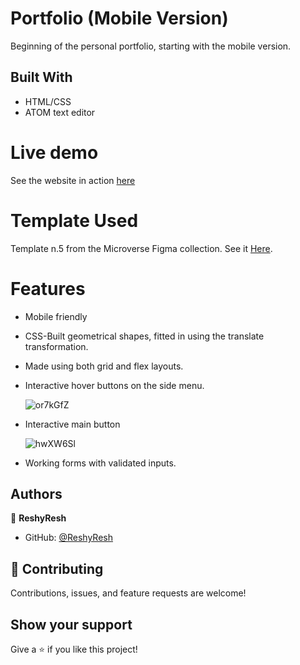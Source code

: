 # Portfolio (Mobile Version)
Beginning of the personal portfolio, starting with the mobile version.

## Built With

- HTML/CSS
- ATOM text editor

# Live demo
See the website in action [here](https://reshyresh.github.io/Portfolio/)


# Template Used 
Template n.5 from the Microverse Figma collection.
See it [Here](https://i.imgur.com/NAPEJvl.png).

# Features
- Mobile friendly
- CSS-Built geometrical shapes, fitted in using the translate transformation.
- Made using both grid and flex layouts.
- Interactive hover buttons on the side menu.
 
  ![or7kGfZ](https://user-images.githubusercontent.com/85108160/124786555-18b3ad80-df48-11eb-9925-233fd8e74021.gif)

- Interactive main button
 
  ![hwXW6Sl](https://user-images.githubusercontent.com/85108160/125437760-95fa4526-955f-4e39-986e-e7cb2062791d.gif)
  
- Working forms with validated inputs.


## Authors

👤 **ReshyResh**

- GitHub: [@ReshyResh](https://github.com/ReshyResh)


## 🤝 Contributing

Contributions, issues, and feature requests are welcome!

## Show your support

Give a ⭐️ if you like this project!
